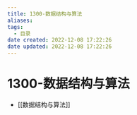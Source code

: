 ```yaml
---
title: 1300-数据结构与算法
aliases:
tags:
  - 目录
date created: 2022-12-08 17:22:26
date updated: 2022-12-08 17:22:26
---
```


# 1300-数据结构与算法

- [[数据结构与算法]]
